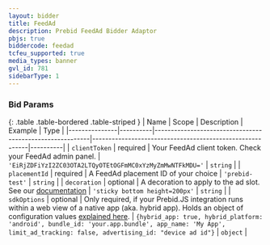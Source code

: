 ```yaml
---
layout: bidder
title: FeedAd
description: Prebid FeedAd Bidder Adaptor
pbjs: true
biddercode: feedad
tcfeu_supported: true
media_types: banner
gvl_id: 781
sidebarType: 1
---
```


### Bid Params

{: .table .table-bordered .table-striped }
| Name          | Scope    | Description                                              | Example                                                  | Type     |
|---------------|----------|----------------------------------------------------------|----------------------------------------------------------|----------|
| `clientToken` | required | Your FeedAd client token. Check your FeedAd admin panel. | `'EiRjZDFiYzI2ZC03OTA2LTQyOTEtOGFmMC0xYzMyZmMwNTFkMDU='` | `string` |
| `placementId` | required | A FeedAd placement ID of your choice                     | `'prebid-test'`                                          | `string` |
| `decoration` | optional | A decoration to apply to the ad slot. See our [documentation](https://docs.feedad.com/web/feed_ad/#decorations) | `'sticky bottom height=200px'` | `string` |
| `sdkOptions` | optional | Only required, if your Prebid.JS integration runs within a web view of a native app (aka. hybrid app). Holds an object of configuration values [explained here](https://docs.feedad.com/web/configuration/#hybrid-app-config-parameters). | `{hybrid_app: true, hybrid_platform: 'android', bundle_id: 'your.app.bundle', app_name: 'My App', limit_ad_tracking: false, advertising_id: "device ad id"}` | `object` |
